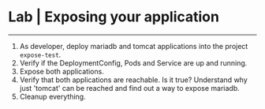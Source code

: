 # Lab | Exposing your application

---

1. As developer, deploy mariadb and tomcat applications into the project
   `expose-test`.
2. Verify if the DeploymentConfig, Pods and Service are up and running.
3. Expose both applications.
4. Verify that both applications are reachable. Is it true? Understand why just
   'tomcat' can be reached and find out a way to expose mariadb.
5. Cleanup everything.
